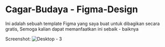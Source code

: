 # Cagar-Budaya - Figma-Design

Ini adalah sebuah template Figma yang saya buat untuk dibagikan secara gratis, Semoga kalian dapat memanfaatkan ini sebaik - baiknya

Screenshot:
![Desktop - 3](https://user-images.githubusercontent.com/58926236/98616386-4ac82d80-232f-11eb-953c-7c27739e3513.png)
